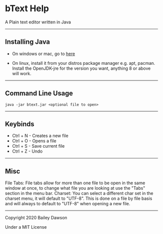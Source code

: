 # bText Help

A Plain text editor written in Java

----
Installing Java
-

 - On windows or mac, go to [here](https://java.com/en/download/)

 - On linux, install it from your distros package manager e.g. apt, pacman. Install the OpenJDK-jre for the version you want, anything 8 or above will work.

----
Command Line Usage
-

```java -jar btext.jar <optional file to open>```

----
Keybinds
-

 - Ctrl + N - Creates a new file
 - Ctrl + O - Opens a file
 - Ctrl + S - Save current file
 - Ctrl + Z - Undo

----
Misc
-

File Tabs: File tabs allow for more than one file to be open in the same window at once, to change what file you are looking at use the "Tabs" section in the menu bar.
Charset: You can select a different char set in the charset menu, it will default to "UTF-8". This is done on a file by file basis and will always to default to "UTF-8" when opening a new file.

----

Copyright 2020 Bailey Dawson

Under a MIT License
